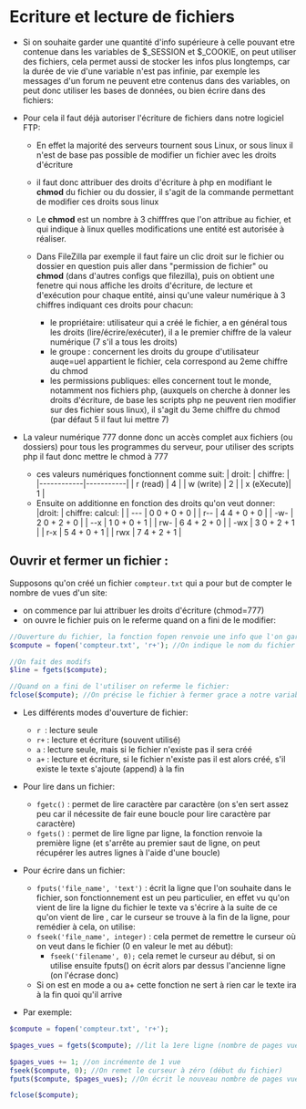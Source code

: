 # Ecriture et lecture de fichiers
+ Si on souhaite garder une quantité d'info supérieure à celle pouvant etre contenue dans les variables de $_SESSION et $_COOKIE, on peut utiliser des fichiers, cela permet aussi de stocker les infos plus longtemps, car la durée de vie d'une variable n'est pas infinie, par exemple les messages d'un forum ne peuvent etre contenus dans des variables, on peut donc utiliser les bases de données, ou bien écrire dans des fichiers:

+ Pour cela il faut déjà autoriser l'écriture de fichiers dans notre logiciel FTP:
    - En effet la majorité des serveurs tournent sous Linux, or sous linux il n'est de base pas possible de modifier un fichier avec les droits d'écriture 
    - il faut donc attribuer des droits d'écriture à php en modifiant le **chmod** du fichier ou du dossier, il s'agit de la commande permettant de modifier ces droits sous linux
    - Le **chmod** est un nombre à 3 chifffres que l'on attribue au fichier, et qui indique à linux quelles modifications  une entité est autorisée à réaliser.
    - Dans FileZilla par exemple il faut faire un clic droit sur le fichier ou dossier en question puis aller dans "permission de fichier" ou **chmod** (dans d'autres configs que filezilla), puis on obtient une fenetre qui nous affiche les droits d'écriture, de lecture et d'exécution pour chaque entité, ainsi qu'une valeur numérique à 3 chiffres indiquant ces droits pour chacun:

        - le propriétaire: utilisateur qui a créé le fichier, a en général tous les droits (lire/écrire/exécuter), il a le premier chiffre de la valeur numérique (7 s'il a tous les droits)
        - le groupe : concernent les droits du groupe d'utilisateur auqe=uel appartient le fichier, cela correspond au 2eme chiffre du chmod 
        - les permissions publiques: elles concernent tout le monde, notamment nos fichiers php, (auxquels on cherche à donner les droits d'écriture, de base les scripts php ne peuvent rien modifier sur des fichier sous linux), il s'agit du 3eme chiffre du chmod (par défaut 5 il faut lui mettre 7)

+ La valeur numérique 777 donne donc un accès complet aux fichiers (ou dossiers) pour tous les programmes du serveur, pour utiliser des scripts php il faut donc mettre le chmod à 777
    - ces valeurs numériques fonctionnent comme suit:
    | droit:     |  chiffre: |
    |------------|-----------|
    | r (read)   |      4 |
    | w (write)  |      2 |
    | x (eXecute)|      1 |
    - Ensuite on additionne en fonction des droits qu'on veut donner:
    |droit:    | chiffre:   calcul: |
    | ---      |    0       0 + 0 + 0 |
    | r--      |    4       4 + 0 + 0 |
    | -w-      |    2       0 + 2 + 0 |
    | --x      |    1       0 + 0 + 1 |
    | rw-      |    6       4 + 2 + 0 |
    | -wx      |    3       0 + 2 + 1 |
    | r-x      |    5       4 + 0 + 1 |
    | rwx      |    7       4 + 2 + 1 |

## Ouvrir et fermer un fichier :
Supposons qu'on créé un fichier ``compteur.txt`` qui a pour but de compter le nombre de vues d'un site:
- on commence par lui attribuer les droits d'écriture (chmod=777)
- on ouvre le fichier puis on le referme quand on a fini de le modifier:
```php
//Ouverture du fichier, la fonction fopen renvoie une info que l'on garde dans une variable et qui servira plus tard pour le refermer:
$compute = fopen('compteur.txt', 'r+'); //On indique le nom du fichier et la méthode d'ouverture (similaire à python, voir plus bas)

//On fait des modifs
$line = fgets($compute);

//Quand on a fini de l'utiliser on referme le fichier:
fclose($compute); //On précise le fichier à fermer grace a notre variable
```

+ Les différents modes d'ouverture de fichier:
    - ``r ``: lecture seule 
    - ``r+`` : lecture et écriture (souvent utilisé)
    - ``a`` : lecture seule, mais si le fichier n'existe pas il sera créé
    - ``a+`` : lecture et écriture, si le fichier n'existe pas il est alors créé, s'il existe le texte s'ajoute (append) à la fin 

+ Pour lire dans un fichier: 
    - ``fgetc()`` : permet de lire caractère par caractère (on s'en sert assez peu car il nécessite de fair eune boucle pour lire caractère par caractère)
    - ``fgets()`` : permet de lire ligne par ligne, la fonction renvoie la première ligne (et s'arrête au premier saut de ligne, on peut récupérer les autres lignes à l'aide d'une boucle)

+ Pour écrire dans un fichier:
    - ``fputs('file_name', 'text')`` : écrit la ligne que l'on souhaite dans le fichier, son fonctionnement est un peu particulier, en effet vu qu'on vient de lire la ligne du fichier le texte va s'écrire à la suite de ce qu'on vient de lire , car le curseur se trouve à la fin de la ligne, pour remédier à cela, on utilise:
    - ``fseek('file_name', integer)`` : cela permet de remettre le curseur où on veut dans le fichier (0 en valeur le met au début):
        - ``fseek('filename', 0);`` cela remet le curseur au début, si on utilise ensuite fputs() on écrit alors par dessus l'ancienne ligne (on l'écrase donc)
    - Si on est en mode a ou a+ cette fonction ne sert à rien car le texte ira à la fin quoi qu'il arrive 

+ Par exemple:
```php 
$compute = fopen('compteur.txt', 'r+');

$pages_vues = fgets($compute); //lit la 1ere ligne (nombre de pages vues)

$pages_vues += 1; //on incrémente de 1 vue
fseek($compute, 0); //On remet le curseur à zéro (début du fichier)
fputs($compute, $pages_vues); //On écrit le nouveau nombre de pages vues (en écrasant donc l'ancien)

fclose($compute);
``` 
    